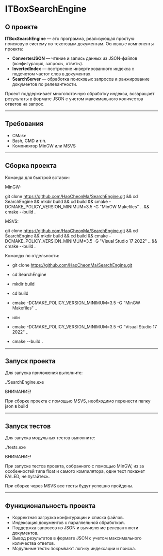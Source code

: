# ITBoxSearchEngine

## О проекте

**ITBoxSearchEngine** — это программа, реализующая простую поисковую систему по текстовым документам. Основные компоненты проекта:

- **ConverterJSON** — чтение и запись данных из JSON-файлов (конфигурация, запросы, ответы).
- **InvertedIndex** — построение инвертированного индекса с подсчетом частот слов в документах.
- **SearchServer** — обработка поисковых запросов и ранжирование документов по релевантности.

Проект поддерживает многопоточную обработку индекса, возвращает результаты в формате JSON с учетом максимального количества ответов на запрос.

---

## Требования
 
- CMake
- Bash, CMD и т.п. 
- Компилятор MinGW или MSVS

---

## Сборка проекта

Команда для быстрой вставки: 

MinGW:

git clone https://github.com/HaoCheonMa/SearchEngine.git && cd SearchEngine && mkdir build && cd build && cmake -DCMAKE_POLICY_VERSION_MINIMUM=3.5 -G "MinGW Makefiles" .. && cmake --build .

MSVS:

git clone https://github.com/HaoCheonMa/SearchEngine.git && cd SearchEngine && mkdir build && cd build && cmake -DCMAKE_POLICY_VERSION_MINIMUM=3.5 -G "Visual Studio 17 2022" .. && cmake --build .

Команды по отдельности:

- git clone https://github.com/HaoCheonMa/SearchEngine.git

- cd SearchEngine

- mkdir build

- cd build

- cmake -DCMAKE_POLICY_VERSION_MINIMUM=3.5 -G "MinGW Makefiles" ..
- или
- cmake -DCMAKE_POLICY_VERSION_MINIMUM=3.5 -G "Visual Studio 17 2022" ..

- cmake --build .

---

## Запуск проекта

Для запуска приложения выполните:

./SearchEngine.exe

ВНИМАНИЕ!

При сборке проекта с помощью MSVS, необходимо перенести папку json в build

---

## Запуск тестов

Для запуска модульных тестов выполните:

./tests.exe

ВНИМАНИЕ! 

При запуске тестов проекта, собранного с помощью MinGW, из за особенностей типа float и самого компилятора, один тест покажет FAILED, не пугайтесь.

При сборке через MSVS все тесты будут успешно пройдены.

---

## Функциональность проекта

- Корректная загрузка конфигурации и списка файлов.  
- Индексация документов с параллельной обработкой.  
- Поддержка запросов из JSON и вычисление релевантности документов.  
- Вывод результатов в формате JSON с учетом максимального количества ответов.  
- Модульные тесты покрывают логику индексации и поиска.  
